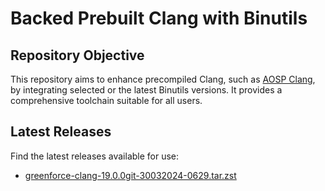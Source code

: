 # Backed Prebuilt Clang with Binutils

## Repository Objective

This repository aims to enhance precompiled Clang, such as [AOSP Clang](https://android.googlesource.com/platform/prebuilts/clang/host/linux-x86), by integrating selected or the latest Binutils versions. It provides a comprehensive toolchain suitable for all users.

## Latest Releases

Find the latest releases available for use:

- [greenforce-clang-19.0.0git-30032024-0629.tar.zst](https://github.com/greenforce-project/greenforce_clang/releases/download/30032024/greenforce-clang-19.0.0git-30032024-0629.tar.zst)
